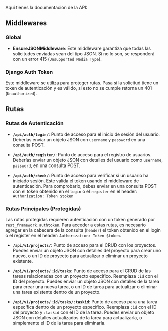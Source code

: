 Aquí tienes la documentación de la API:

## **Middlewares**

### **Global**

- **EnsureJSONMiddleware**: Este middleware garantiza que todas las solicitudes enviadas sean del tipo JSON. Si no lo son, se responderá con un error 415 (`Unsupported Media Type`).

### **Django Auth Token**

Este middleware se utiliza para proteger rutas. Pasa si la solicitud tiene un token de autenticación y es válido, si esto no se cumple retorna un 401 (`Unauthorized`).

## **Rutas**

### **Rutas de Autenticación**

- **`/api/auth/login/`**: Punto de acceso para el inicio de sesión del usuario. Deberías enviar un objeto JSON con `username` y `password` en una consulta POST.

- **`/api/auth/register/`**: Punto de acceso para el registro de usuarios. Deberías enviar un objeto JSON con detalles del usuario como `username`, `password`, en una consulta POST.

- **`/api/auth/check/`**: Punto de acceso para verificar si un usuario ha iniciado sesión. Este valida el token usando el middleware de autenticación. Para comprobarlo, debes enviar en una consulta POST con el token obtenido en el `login` o el `register` en el header: `Authorization: Token $token`

### **Rutas Principales (Protegidas)**

Las rutas protegidas requieren autenticación con un token generado por `rest_framework.authtoken`. Para acceder a estas rutas, es necesario agregar en la cabecera de la consulta (`header`) el token obtenido en el login o el register en el header: `Authorization: Token $token`.

- **`/api/v1/projects/`**: Punto de acceso para el CRUD con los proyectos. Puedes enviar un objeto JSON con detalles del proyecto para crear uno nuevo, o un ID de proyecto para actualizar o eliminar un proyecto existente.

- **`/api/v1/projects/:id/tasks`**: Punto de acceso para el CRUD de las tareas relacionadas con un proyecto específico. Reemplaza `:id` con el ID del proyecto. Puedes enviar un objeto JSON con detalles de la tarea para crear una nueva tarea, o un ID de tarea para actualizar o eliminar una tarea existente dentro de un proyecto.

- **`/api/v1/projects/:id/tasks/:taskid`**: Punto de acceso para una tarea específica dentro de un proyecto específico. Reemplaza `:id` con el ID del proyecto y `:taskid` con el ID de la tarea. Puedes enviar un objeto JSON con detalles actualizados de la tarea para actualizarla, o simplemente el ID de la tarea para eliminarla.


